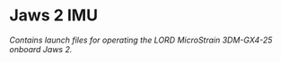# Jaws 2 IMU

*Contains launch files for operating the LORD MicroStrain 3DM-GX4-25 onboard Jaws 2.*
